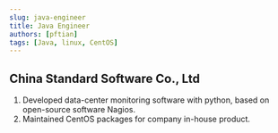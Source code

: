 ```yaml
---
slug: java-engineer
title: Java Engineer
authors: [pftian]
tags: [Java, linux, CentOS]
---
```


## China Standard Software Co., Ltd


1. Developed data-center monitoring software with python, based on open-source software Nagios.
2. Maintained CentOS packages for company in-house product.

